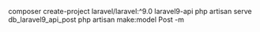 composer create-project laravel/laravel:^9.0 laravel9-api
php artisan serve
db_laravel9_api_post
php artisan make:model Post -m